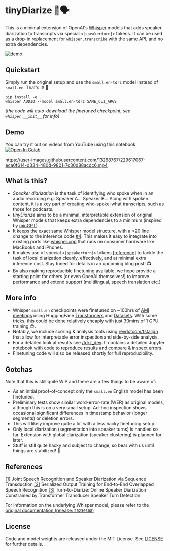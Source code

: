 # tinyDiarize 🐥🗣️

This is a minimal extension of OpenAI's [Whisper](https://github.com/openai/whisper) models that adds speaker diarization to transcripts via special `<|speakerturn|>` tokens. It can be used as a drop-in replacement for `whisper.transcribe` with the same API, and no extra dependencies.

![demo](trim-tinydiarize.gif)

## Quickstart 

Simply run the original setup and use the `small.en-tdrz` model instead of `small.en`. That's it! 🎉

```
pip install -e .
whisper AUDIO --model small.en-tdrz SAME_CLI_ARGS
```

*(the code will auto-download the finetuned checkpoint, see  `whisper.__init__` for info)*

## Demo

You can try it out on videos from YouTube using this notebook
[![Open In Colab](https://colab.research.google.com/assets/colab-badge.svg)](https://colab.research.google.com/github/akashmjn/tinyDiarize/blob/main/notebooks/Demo_YouTube.ipynb)

https://user-images.githubusercontent.com/13268767/229617067-eca0f614-d334-480d-9801-7c30d88acdc6.mp4

## What is this?

- *Speaker diarization* is the task of identifying who spoke when in an audio recording e.g. Speaker A... Speaker B... Along with spoken content, it is a key part of creating who-spoke-what transcripts, such as those for podcasts.
- *tinyDiarize*  aims to be a minimal, interpretable  extension of original Whisper models that keeps extra dependencies to a minimum (inspired by [minGPT](https://github.com/karpathy/minGPT)).
- It keeps the exact same Whisper model structure, with a <20 line change to the inference code [#4](https://github.com/akashmjn/tinyDiarize/pull/4). This makes it easy to integrate into existing ports like [whisper.cpp](https://github.com/ggerganov/whisper.cpp) that runs on consumer hardware like MacBooks and iPhones.
- It makes use of special `<|speakerturn|>` tokens [[reference]](#references) to tackle the task of local diarization cleanly, effectively, and at minimal extra inference cost. Stay tuned for details in an upcoming blog post! 📺
- By also making reproducible finetuning available, we hope provide a starting point for others (or even OpenAI themselves!) to improve performance and extend support (multilingual, speech translation etc.)

## More info 
- Whisper `small.en` checkpoints were finetuned on ~100hrs of [AMI meetings](https://groups.inf.ed.ac.uk/ami/corpus/) using HuggingFace [Transformers](https://github.com/huggingface/transformers) and [Datasets](https://github.com/huggingface/datasets). With some tricks, this could be done relatively cheaply with just 30mins of 1 GPU training 😊.
- Notably, we include scoring & analysis tools using [revdotcom/fstalign](https://github.com/revdotcom/fstalign) that allow for interpretable error inspection and side-by-side analysis.
- For a detailed look at results see [/tdrz_dev](/tdrz_dev/). It contains a detailed Jupyter notebook with code to reproduce results and compare \& inspect errors.
- Finetuning code will also be released shortly for full reproducibility.


## Gotchas

Note that this is still quite WIP and there are a few things to be aware of:
- As an initial proof-of-concept only the `small.en` English model has been finetuned.
- Preliminary tests show similar word-error-rate (WER) as original models, although this is on a very small setup. Ad-hoc inspection shows occasional significant differences in timestamp behavior (longer segments) or deletion errors.
- This will likely improve quite a lot with a less hacky finetuning setup.
- Only local diarization (segmentation into speaker turns) is handled so far. Extension with global diarization (speaker clustering) is planned for later.
- Stuff is still quite hacky and subject to change, so bear with us until things are stabilized! 🙏

## References

[[1]](https://arxiv.org/abs/1907.05337) Joint Speech Recognition and Speaker Diarization via Sequence Transduction
[[2]](https://arxiv.org/abs/2003.12687) Serialized Output Training for End-to-End Overlapped Speech Recognition
[[3]](https://arxiv.org/abs/2109.11641) Turn-to-Diarize: Online Speaker Diarization Constrained by Transformer Transducer Speaker Turn Detection

For information on the underlying Whisper model, please refer to the [original documentation (release: `20230308`)](https://github.com/openai/whisper/tree/v20230308)

## License

Code and model weights are released under the MIT License. See [LICENSE](https://github.com/openai/whisper/blob/main/LICENSE) for further details.

